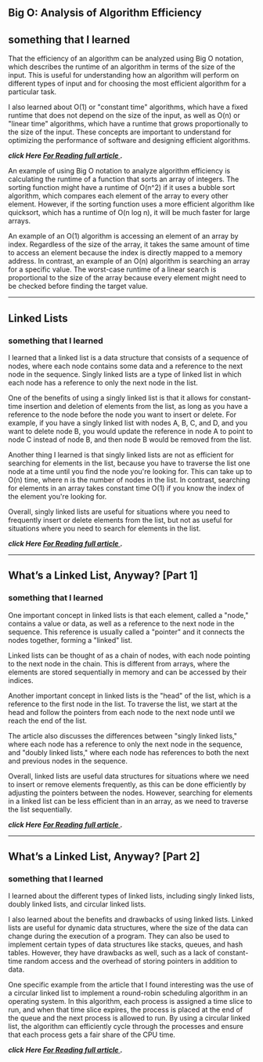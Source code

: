 ## Big O: Analysis of Algorithm Efficiency


## **something that I learned**

That the efficiency of an algorithm can be analyzed using Big O notation, which describes the runtime of an algorithm in terms of the size of the input. This is useful for understanding how an algorithm will perform on different types of input and for choosing the most efficient algorithm for a particular task.

I also learned about O(1) or "constant time" algorithms, which have a fixed runtime that does not depend on the size of the input, as well as O(n) or "linear time" algorithms, which have a runtime that grows proportionally to the size of the input. These concepts are important to understand for optimizing the performance of software and designing efficient algorithms.

***click Here [For Reading full article ](https://realpython.com/python-thinking-recursively/).***

An example of using Big O notation to analyze algorithm efficiency is calculating the runtime of a function that sorts an array of integers. The sorting function might have a runtime of O(n^2) if it uses a bubble sort algorithm, which compares each element of the array to every other element. However, if the sorting function uses a more efficient algorithm like quicksort, which has a runtime of O(n log n), it will be much faster for large arrays.

An example of an O(1) algorithm is accessing an element of an array by index. Regardless of the size of the array, it takes the same amount of time to access an element because the index is directly mapped to a memory address. In contrast, an example of an O(n) algorithm is searching an array for a specific value. The worst-case runtime of a linear search is proportional to the size of the array because every element might need to be checked before finding the target value.

---
## Linked Lists
### **something that I learned**

I learned that a linked list is a data structure that consists of a sequence of nodes, where each node contains some data and a reference to the next node in the sequence. Singly linked lists are a type of linked list in which each node has a reference to only the next node in the list.

One of the benefits of using a singly linked list is that it allows for constant-time insertion and deletion of elements from the list, as long as you have a reference to the node before the node you want to insert or delete. For example, if you have a singly linked list with nodes A, B, C, and D, and you want to delete node B, you would update the reference in node A to point to node C instead of node B, and then node B would be removed from the list.

Another thing I learned is that singly linked lists are not as efficient for searching for elements in the list, because you have to traverse the list one node at a time until you find the node you're looking for. This can take up to O(n) time, where n is the number of nodes in the list. In contrast, searching for elements in an array takes constant time O(1) if you know the index of the element you're looking for.

Overall, singly linked lists are useful for situations where you need to frequently insert or delete elements from the list, but not as useful for situations where you need to search for elements in the list.

***click Here [For Reading full article ](https://codefellows.github.io/common_curriculum/data_structures_and_algorithms/Code_401/class-05/resources/singly_linked_list.html).***

---
## What’s a Linked List, Anyway? [Part 1]

### **something that I learned**
One important concept in linked lists is that each element, called a "node," contains a value or data, as well as a reference to the next node in the sequence. This reference is usually called a "pointer" and it connects the nodes together, forming a "linked" list.

Linked lists can be thought of as a chain of nodes, with each node pointing to the next node in the chain. This is different from arrays, where the elements are stored sequentially in memory and can be accessed by their indices.

Another important concept in linked lists is the "head" of the list, which is a reference to the first node in the list. To traverse the list, we start at the head and follow the pointers from each node to the next node until we reach the end of the list.

The article also discusses the differences between "singly linked lists," where each node has a reference to only the next node in the sequence, and "doubly linked lists," where each node has references to both the next and previous nodes in the sequence.

Overall, linked lists are useful data structures for situations where we need to insert or remove elements frequently, as this can be done efficiently by adjusting the pointers between the nodes. However, searching for elements in a linked list can be less efficient than in an array, as we need to traverse the list sequentially.

***click Here [For Reading full article ](https://medium.com/basecs/whats-a-linked-list-anyway-part-1-d8b7e6508b9d).***

---

## What’s a Linked List, Anyway? [Part 2]

### **something that I learned**

 I learned about the different types of linked lists, including singly linked lists, doubly linked lists, and circular linked lists.

I also learned about the benefits and drawbacks of using linked lists. Linked lists are useful for dynamic data structures, where the size of the data can change during the execution of a program. They can also be used to implement certain types of data structures like stacks, queues, and hash tables. However, they have drawbacks as well, such as a lack of constant-time random access and the overhead of storing pointers in addition to data.

One specific example from the article that I found interesting was the use of a circular linked list to implement a round-robin scheduling algorithm in an operating system. In this algorithm, each process is assigned a time slice to run, and when that time slice expires, the process is placed at the end of the queue and the next process is allowed to run. By using a circular linked list, the algorithm can efficiently cycle through the processes and ensure that each process gets a fair share of the CPU time.

***click Here [For Reading full article ](https://medium.com/basecs/whats-a-linked-list-anyway-part-2-131d96f71996).***


